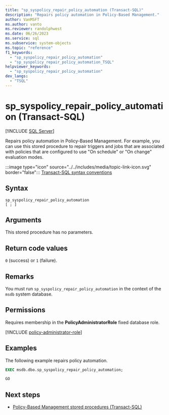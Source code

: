 ```yaml
---
title: "sp_syspolicy_repair_policy_automation (Transact-SQL)"
description: "Repairs policy automation in Policy-Based Management."
author: VanMSFT
ms.author: vanto
ms.reviewer: randolphwest
ms.date: 06/26/2023
ms.service: sql
ms.subservice: system-objects
ms.topic: "reference"
f1_keywords:
  - "sp_syspolicy_repair_policy_automation"
  - "sp_syspolicy_repair_policy_automation_TSQL"
helpviewer_keywords:
  - "sp_syspolicy_repair_policy_automation"
dev_langs:
  - "TSQL"
---
```

# sp_syspolicy_repair_policy_automation (Transact-SQL)

[!INCLUDE [SQL Server](../../includes/applies-to-version/sqlserver.md)]

Repairs policy automation in Policy-Based Management. For example, you can use this stored procedure to repair triggers and jobs that are associated with policies that are configured to use "On schedule" or "On change" evaluation modes.

:::image type="icon" source="../../includes/media/topic-link-icon.svg" border="false"::: [Transact-SQL syntax conventions](../../t-sql/language-elements/transact-sql-syntax-conventions-transact-sql.md)

## Syntax

```syntaxsql
sp_syspolicy_repair_policy_automation
[ ; ]
```

## Arguments

This stored procedure has no parameters.

## Return code values

`0` (success) or `1` (failure).

## Remarks

You must run `sp_syspolicy_repair_policy_automation` in the context of the `msdb` system database.

## Permissions

Requires membership in the **PolicyAdministratorRole** fixed database role.

[!INCLUDE [policy-administrator-role](includes/policy-administrator-role.md)]

## Examples

The following example repairs policy automation.

```sql
EXEC msdb.dbo.sp_syspolicy_repair_policy_automation;

GO
```

## Next steps

- [Policy-Based Management stored procedures (Transact-SQL)](policy-based-management-stored-procedures-transact-sql.md)
